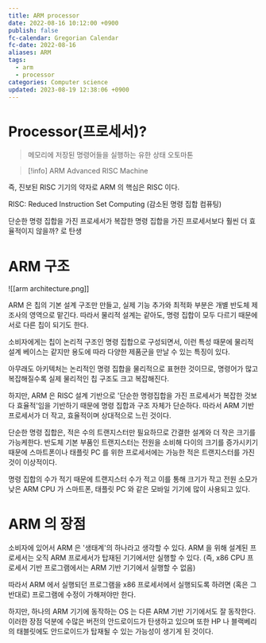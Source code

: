 ```yaml
---
title: ARM processor
date: 2022-08-16 10:12:00 +0900
publish: false
fc-calendar: Gregorian Calendar
fc-date: 2022-08-16
aliases: ARM
tags:
  - arm
  - processor
categories: Computer science
updated: 2023-08-19 12:38:06 +0900
---
```


# Processor(프로세서)?

> 메모리에 저장된 명령어들을 실행하는 유한 상태 오토마톤

> [!info] ARM
> Advanced RISC Machine

즉, 진보된 RISC 기기의 약자로 ARM 의 핵심은 RISC 이다.

RISC: Reduced Instruction Set Computing (감소된 명령 집합 컴퓨팅)

단순한 명령 집합을 가진 프로세서가 복잡한 명령 집합을 가진 프로세서보다 훨씬 더 효율적이지 않을까? 로 탄생

# ARM 구조

![[arm architecture.png]]

ARM 은 칩의 기본 설계 구조만 만들고, 실제 기능 추가와 최적화 부분은 개별 반도체 제조사의 영역으로 맡긴다. 따라서 물리적 설계는 같아도, 명령 집합이 모두 다르기 때문에 서로 다른 칩이 되기도 한다.

소비자에게는 칩이 논리적 구조인 명령 집합으로 구성되면서, 이런 특성 때문에 물리적 설계 베이스는 같지만 용도에 따라 다양한 제품군을 만날 수 있는 특징이 있다.

아무래도 아키텍처는 논리적인 명령 집합을 물리적으로 표현한 것이므로, 명령어가 많고 복잡해질수록 실제 물리적인 칩 구조도 크고 복잡해진다.

하지만, ARM 은 RISC 설계 기반으로 '단순한 명령집합을 가진 프로세서가 복잡한 것보다 효율적'임을 기반하기 때문에 명령 집합과 구조 자체가 단순하다. 따라서 ARM 기반 프로세서가 더 작고, 효율적이며 상대적으로 느린 것이다.

단순한 명령 집합은, 적은 수의 트랜지스터만 필요하므로 간결한 설계와 더 작은 크기를 가능케한다. 반도체 기본 부품인 트랜지스터는 전원을 소비해 다이의 크기를 증가시키기 때문에 스마트폰이나 태플릿 PC 를 위한 프로세서에는 가능한 적은 트랜지스터를 가진 것이 이상적이다.

명령 집합의 수가 적기 때문에 트랜지스터 수가 적고 이를 통해 크기가 작고 전원 소모가 낮은 ARM CPU 가 스마트폰, 태플릿 PC 와 같은 모바일 기기에 많이 사용되고 있다.

# ARM 의 장점

소비자에 있어서 ARM 은 '생태계'의 하나라고 생각할 수 있다. ARM 을 위해 설계된 프로세서는 오직 ARM 프로세서가 탑재된 기기에서만 실행할 수 있다. (즉, x86 CPU 프로세서 기반 프로그램에서는 ARM 기반 기기에서 실행할 수 없음)

따라서 ARM 에서 실행되던 프로그램을 x86 프로세서에서 실행되도록 하려면 (혹은 그 반대로) 프로그램에 수정이 가해져야만 한다.

하지만, 하나의 ARM 기기에 동작하는 OS 는 다른 ARM 기반 기기에서도 잘 동작한다. 이러한 장점 덕분에 수많은 버전의 안드로이드가 탄생하고 있으며 또한 HP 나 블랙베리의 태블릿에도 안드로이드가 탑재될 수 있는 가능성이 생기게 된 것이다.
